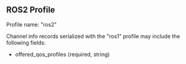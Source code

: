 ## ROS2 Profile

Profile name: "ros2"

Channel info records serialized with the "ros1" profile may include the following fields:

- offered_qos_profiles (required, string)
